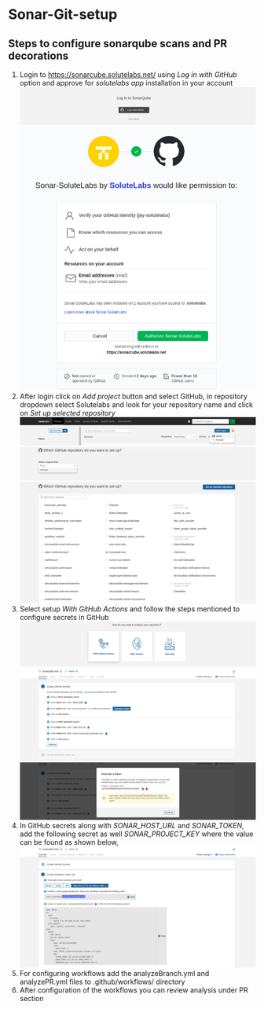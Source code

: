 # Sonar-Git-setup
## Steps to configure sonarqube scans and PR decorations
1. Login to https://sonarcube.solutelabs.net/ using _Log in with GitHub_ option and approve for _solutelabs app_ installation in your account
![Login Page](images/Login.png)
![Install Application](images/App.png)
2. After login click on _Add project_ button and select GitHub, in repository dropdown select Solutelabs and look for your repository name and click on _Set up selected repository_
![Install Application](images/Create.png)
![Install Application](images/Add_project.png)
![Install Application](images/Select_project.png)
3. Select setup _With GitHub Actions_  and follow the steps mentioned to configure secrets in GitHub
![Install Application](images/Setup_with_actions.png)
![Install Application](images/Setup_project.png)
![Install Application](images/Token.png)
4. In GitHub secrets along with _SONAR_HOST_URL_ and _SONAR_TOKEN_, add the following secret as well _SONAR_PROJECT_KEY_ where the value can be found as shown below, 
![Install Application](images/Add_secret.png)
5. For configuring workflows add the analyzeBranch.yml and analyzePR.yml files to .github/workflows/ directory
6. After configuration of the workflows you can review analysis under PR section